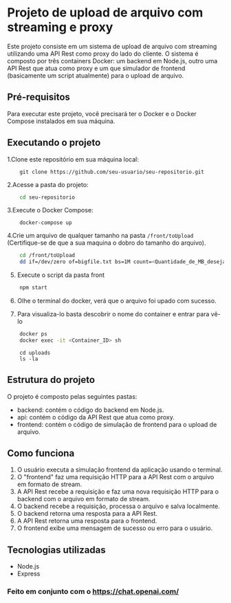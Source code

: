# Projeto de upload de arquivo com streaming e proxy
Este projeto consiste em um sistema de upload de arquivo com streaming utilizando uma API Rest como proxy do lado do cliente. O sistema é composto por três containers Docker: um backend em Node.js, outro uma API Rest que atua como proxy e um que simulador de frontend (basicamente um script atualmente) para o upload de arquivo.

## Pré-requisitos
Para executar este projeto, você precisará ter o Docker e o Docker Compose instalados em sua máquina.

## Executando o projeto
1.Clone este repositório em sua máquina local:

```git
    git clone https://github.com/seu-usuario/seu-repositorio.git
```

2.Acesse a pasta do projeto:
```sh
    cd seu-repositorio
```

3.Execute o Docker Compose:
```git
    docker-compose up
```

4.Crie um arquivo de qualquer tamanho na pasta `/front/toUpload` (Certifique-se de que a sua maquina o dobro do tamanho do arquivo).
```sh
    cd /front/toUpload
    dd if=/dev/zero of=bigfile.txt bs=1M count=<Quantidade_de_MB_desejado>
```

5. Execute o script da pasta front
```sh
    npm start
```

6. Olhe o terminal do docker, verá que o arquivo foi upado com sucesso.

7. Para visualiza-lo basta descobrir o nome do container e entrar para vê-lo
```sh
    docker ps
    docker exec -it <Container_ID> sh
```

```
    cd uploads
    ls -la
```


## Estrutura do projeto
O projeto é composto pelas seguintes pastas:

 - backend: contém o código do backend em Node.js.
 - api: contém o código da API Rest que atua como proxy.
 - frontend: contém o código de simulação de frontend para o upload de arquivo.

## Como funciona
1. O usuário executa a simulação frontend da aplicação usando o terminal.
1. O "frontend" faz uma requisição HTTP para a API Rest com o arquivo em formato de stream.
1. A API Rest recebe a requisição e faz uma nova requisição HTTP para o backend com o arquivo em formato de stream.
1. O backend recebe a requisição, processa o arquivo e salva localmente.
1. O backend retorna uma resposta para a API Rest.
1. A API Rest retorna uma resposta para o frontend.
1. O frontend exibe uma mensagem de sucesso ou erro para o usuário.

## Tecnologias utilizadas
- Node.js
- Express

### Feito em conjunto com o https://chat.openai.com/